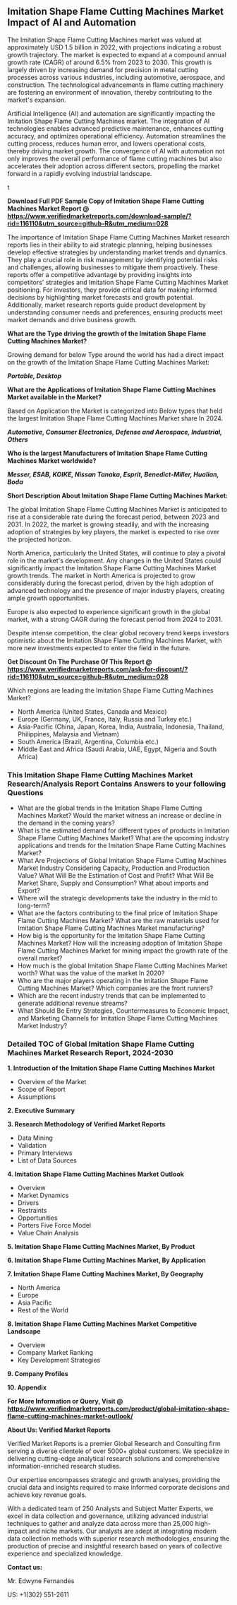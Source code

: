 <h2>Imitation Shape Flame Cutting Machines Market Impact of AI and Automation</h2><p>The Imitation Shape Flame Cutting Machines market was valued at approximately USD 1.5 billion in 2022, with projections indicating a robust growth trajectory. The market is expected to expand at a compound annual growth rate (CAGR) of around 6.5% from 2023 to 2030. This growth is largely driven by increasing demand for precision in metal cutting processes across various industries, including automotive, aerospace, and construction. The technological advancements in flame cutting machinery are fostering an environment of innovation, thereby contributing to the market's expansion.</p><p>Artificial Intelligence (AI) and automation are significantly impacting the Imitation Shape Flame Cutting Machines market. The integration of AI technologies enables advanced predictive maintenance, enhances cutting accuracy, and optimizes operational efficiency. Automation streamlines the cutting process, reduces human error, and lowers operational costs, thereby driving market growth. The convergence of AI with automation not only improves the overall performance of flame cutting machines but also accelerates their adoption across different sectors, propelling the market forward in a rapidly evolving industrial landscape.</p>t</p><p id="" class=""><strong>Download Full PDF Sample Copy of Imitation Shape Flame Cutting Machines Market Report @ <a href="https://www.verifiedmarketreports.com/download-sample/?rid=116110&utm_source=github-R&utm_medium=028" target="_blank">https://www.verifiedmarketreports.com/download-sample/?rid=116110&utm_source=github-R&utm_medium=028</a></strong></p><p>The importance of&nbsp;Imitation Shape Flame Cutting Machines Market research reports lies in their ability to aid strategic planning, helping businesses develop effective strategies by understanding market trends and dynamics. They play a crucial role in risk management by identifying potential risks and challenges, allowing businesses to mitigate them proactively. These reports offer a competitive advantage by providing insights into competitors' strategies and Imitation Shape Flame Cutting Machines Market positioning. For investors, they provide critical data for making informed decisions by highlighting market forecasts and growth potential. Additionally, market research reports guide product development by understanding consumer needs and preferences, ensuring products meet market demands and drive business growth.</p><p><strong>What are the&nbsp;Type driving the growth of the Imitation Shape Flame Cutting Machines Market?</strong></p><p id="" class="">Growing demand for below Type around the world has had a direct impact on the growth of the Imitation Shape Flame Cutting Machines Market:</p><em><strong>Portable, Desktop</strong></em></p><strong>What are the&nbsp;Applications&nbsp;of Imitation Shape Flame Cutting Machines Market available in the Market?</strong></p><p id="" class="">Based on Application the Market is categorized into Below types that held the largest Imitation Shape Flame Cutting Machines Market share In 2024.</p><em><strong>Automotive, Consumer Electronics, Defense and Aerospace, Industrial, Others</strong></em></p><strong>Who is the largest Manufacturers of Imitation Shape Flame Cutting Machines Market worldwide?</strong></p><p><em><strong>Messer, ESAB, KOIKE, Nissan Tanaka, Esprit, Benedict-Miller, Hualian, Boda</strong></em></p><p id="" class=""><strong>Short Description About Imitation Shape Flame Cutting Machines Market:</strong></p><p>The global Imitation Shape Flame Cutting Machines Market is anticipated to rise at a considerable rate during the forecast period, between 2023 and 2031. In 2022, the market is growing steadily, and with the increasing adoption of strategies by key players, the market is expected to rise over the projected horizon.</p><p>North America, particularly the United States, will continue to play a pivotal role in the market's development. Any changes in the United States could significantly impact the Imitation Shape Flame Cutting Machines Market growth trends. The market in North America is projected to grow considerably during the forecast period, driven by the high adoption of advanced technology and the presence of major industry players, creating ample growth opportunities.</p><p>Europe is also expected to experience significant growth in the global market, with a strong CAGR during the forecast period from 2024 to 2031.</p><p>Despite intense competition, the clear global recovery trend keeps investors optimistic about the Imitation Shape Flame Cutting Machines Market, with more new investments expected to enter the field in the future.</p><p id="" class=""><strong>Get Discount On The Purchase Of This Report @ <a href="https://www.verifiedmarketreports.com/ask-for-discount/?rid=116110&utm_source=github-R&utm_medium=028" target="_blank">https://www.verifiedmarketreports.com/ask-for-discount/?rid=116110&utm_source=github-R&utm_medium=028</a></strong></p>Which regions are leading the Imitation Shape Flame Cutting Machines Market?</p><ul><li>North America (United States, Canada and Mexico)</li><li>Europe (Germany, UK, France, Italy, Russia and Turkey etc.)</li><li>Asia-Pacific (China, Japan, Korea, India, Australia, Indonesia, Thailand, Philippines, Malaysia and Vietnam)</li><li>South America (Brazil, Argentina, Columbia etc.)</li><li>Middle East and Africa (Saudi Arabia, UAE, Egypt, Nigeria and South Africa)</li></ul><h3 id="" class="">This Imitation Shape Flame Cutting Machines Market Research/Analysis Report Contains Answers to your following Questions</h3><ul><li>What are the global trends in the Imitation Shape Flame Cutting Machines Market? Would the market witness an increase or decline in the demand in the coming years?</li><li>What is the estimated demand for different types of products in Imitation Shape Flame Cutting Machines Market? What are the upcoming industry applications and trends for the Imitation Shape Flame Cutting Machines Market?</li><li>What Are Projections of Global Imitation Shape Flame Cutting Machines Market Industry Considering Capacity, Production and Production Value? What Will Be the Estimation of Cost and Profit? What Will Be Market Share, Supply and Consumption? What about imports and Export?</li><li>Where will the strategic developments take the industry in the mid to long-term?</li><li>What are the factors contributing to the final price of Imitation Shape Flame Cutting Machines Market? What are the raw materials used for Imitation Shape Flame Cutting Machines Market manufacturing?</li><li>How big is the opportunity for the Imitation Shape Flame Cutting Machines Market? How will the increasing adoption of Imitation Shape Flame Cutting Machines Market for mining impact the growth rate of the overall market?</li><li>How much is the global Imitation Shape Flame Cutting Machines Market worth? What was the value of the market In 2020?</li><li>Who are the major players operating in the Imitation Shape Flame Cutting Machines Market? Which companies are the front runners?</li><li>Which are the recent industry trends that can be implemented to generate additional revenue streams?</li><li>What Should Be Entry Strategies, Countermeasures to Economic Impact, and Marketing Channels for Imitation Shape Flame Cutting Machines Market Industry?</li></ul><h3 id="" class="">Detailed TOC of Global Imitation Shape Flame Cutting Machines Market Research Report, 2024-2030</h3><p id="" class=""><strong>1. Introduction of the Imitation Shape Flame Cutting Machines Market</strong></p><ul><li>Overview of the Market</li><li>Scope of Report</li><li>Assumptions</li></ul><p id="" class=""><strong>2. Executive Summary</strong></p><p id="" class=""><strong>3. Research Methodology of Verified Market Reports</strong></p><ul><li>Data Mining</li><li>Validation</li><li>Primary Interviews</li><li>List of Data Sources</li></ul><p id="" class=""><strong>4. Imitation Shape Flame Cutting Machines Market Outlook</strong></p><ul><li>Overview</li><li>Market Dynamics</li><li>Drivers</li><li>Restraints</li><li>Opportunities</li><li>Porters Five Force Model</li><li>Value Chain Analysis</li></ul><p id="" class=""><strong>5. Imitation Shape Flame Cutting Machines Market, By Product</strong></p><p id="" class=""><strong>6. Imitation Shape Flame Cutting Machines Market, By Application</strong></p><p id="" class=""><strong>7. Imitation Shape Flame Cutting Machines Market, By Geography</strong></p><ul><li>North America</li><li>Europe</li><li>Asia Pacific</li><li>Rest of the World</li></ul><p id="" class=""><strong>8. Imitation Shape Flame Cutting Machines Market Competitive Landscape</strong></p><ul><li>Overview</li><li>Company Market Ranking</li><li>Key Development Strategies</li></ul><p id="" class=""><strong>9. Company Profiles</strong></p><p id="" class=""><strong>10. Appendix</strong></p><p id="" class=""><strong>For More Information or Query, Visit @ <a href="https://www.verifiedmarketreports.com/product/global-imitation-shape-flame-cutting-machines-market-outlook/" target="_blank">https://www.verifiedmarketreports.com/product/global-imitation-shape-flame-cutting-machines-market-outlook/</a></strong></p><p id="" class=""><strong>About Us: Verified Market Reports</strong></p><p id="" class="">Verified Market Reports is a premier Global Research and Consulting firm serving a diverse clientele of over 5000+ global customers. We specialize in delivering cutting-edge analytical research solutions and comprehensive information-enriched research studies.</p><p id="" class="">Our expertise encompasses strategic and growth analyses, providing the crucial data and insights required to make informed corporate decisions and achieve key revenue goals.</p><p id="" class="">With a dedicated team of 250 Analysts and Subject Matter Experts, we excel in data collection and governance, utilizing advanced industrial techniques to gather and analyze data across more than 25,000 high-impact and niche markets. Our analysts are adept at integrating modern data collection methods with superior research methodologies, ensuring the production of precise and insightful research based on years of collective experience and specialized knowledge.</p><p id="" class=""><strong>Contact us:</strong></p><p id="" class="">Mr. Edwyne Fernandes</p><p id="" class="">US: +1(302) 551-2611</p>